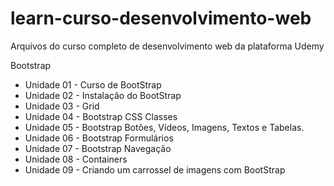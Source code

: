 # learn-curso-desenvolvimento-web
Arquivos do curso completo de desenvolvimento web da plataforma Udemy



Bootstrap
 * Unidade 01 - Curso de BootStrap  
 * Unidade 02 - Instalação do BootStrap  
 * Unidade 03 - Grid  
 * Unidade 04 - Bootstrap CSS Classes  
 * Unidade 05 - Bootstrap Botões, Vídeos, Imagens, Textos e Tabelas.  
 * Unidade 06 - Bootstrap Formulários  
 * Unidade 07 - Bootstrap Navegação  
 * Unidade 08 - Containers  
 * Unidade 09 - Criando um carrossel de imagens com BootStrap  

